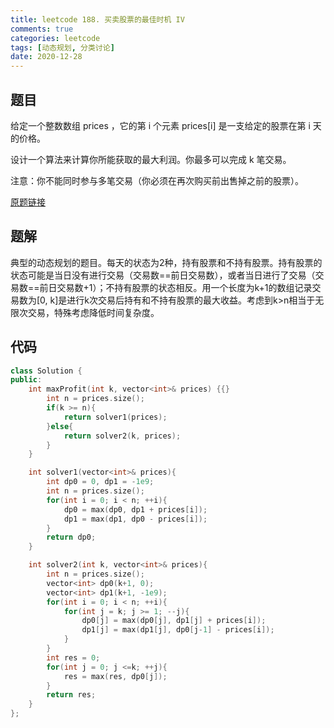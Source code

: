 ```yaml
---
title: leetcode 188. 买卖股票的最佳时机 IV
comments: true
categories: leetcode
tags: [动态规划, 分类讨论]
date: 2020-12-28
---
```


## 题目

给定一个整数数组 prices ，它的第 i 个元素 prices[i] 是一支给定的股票在第 i 天的价格。

设计一个算法来计算你所能获取的最大利润。你最多可以完成 k 笔交易。

注意：你不能同时参与多笔交易（你必须在再次购买前出售掉之前的股票）。

[原题链接](https://leetcode-cn.com/problems/best-time-to-buy-and-sell-stock-iv/)
## 题解
典型的动态规划的题目。每天的状态为2种，持有股票和不持有股票。持有股票的状态可能是当日没有进行交易（交易数==前日交易数），或者当日进行了交易（交易数==前日交易数+1）；不持有股票的状态相反。用一个长度为k+1的数组记录交易数为[0, k]是进行k次交易后持有和不持有股票的最大收益。考虑到k>n相当于无限次交易，特殊考虑降低时间复杂度。

## 代码
```cpp 
class Solution {
public:
    int maxProfit(int k, vector<int>& prices) {{}
        int n = prices.size();
        if(k >= n){
            return solver1(prices);
        }else{
            return solver2(k, prices);
        }
    }

    int solver1(vector<int>& prices){
        int dp0 = 0, dp1 = -1e9;
        int n = prices.size();
        for(int i = 0; i < n; ++i){
            dp0 = max(dp0, dp1 + prices[i]);
            dp1 = max(dp1, dp0 - prices[i]);
        }
        return dp0;
    }

    int solver2(int k, vector<int>& prices){
        int n = prices.size();
        vector<int> dp0(k+1, 0);
        vector<int> dp1(k+1, -1e9);
        for(int i = 0; i < n; ++i){
            for(int j = k; j >= 1; --j){
                dp0[j] = max(dp0[j], dp1[j] + prices[i]);
                dp1[j] = max(dp1[j], dp0[j-1] - prices[i]);
            }
        }
        int res = 0;
        for(int j = 0; j <=k; ++j){
            res = max(res, dp0[j]);
        }
        return res;
    }
};
```